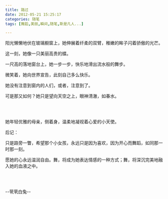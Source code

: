```yaml
---
title: 路过
date: 2012-05-21 15:25:17
categories: 随笔
tags: [舞蹈,美丽,瞬间,随笔,斯是凡人...]

---
```

阳光懒懒地伏在玻璃橱窗上，她伸展着纤柔的双臂，稚嫩的眸子闪着骄傲的光芒。

这一刻，她像一只美丽高贵的蝶。

一尺高的落地窗台上，她一步一步，快乐地滑出流水般的舞步。

微笑着，她向世界宣告，此刻自己多么快乐。

她没有注意到窗内的人们，或者，注意到了。

可是那又如何？她只是望向天空之上，眼神清澈，如春水。

<br /><br />

她年轻优雅的母亲，侧着身，温柔地凝视着心爱的小天使。

后记：

只是路旁一瞥，希望那个小女孩，永远只是因为喜欢，因为开心而舞蹈，如同那一时那一刻。

愿她的心永远温润自由。舞，将成为她表达情感的一种方式；舞，将深沉完美地融入她的血液之中。

<br /><br />

--茕茕白兔--